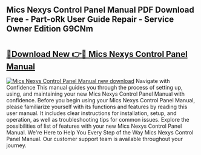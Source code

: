 ## Mics Nexys Control Panel Manual PDF Download Free - Part-oRk User Guide Repair - Service Owner Edition G9CNm

# <h2><a href="http://cf24871.oget.top/?id=Mics+Nexys+Control+Panel+Manual">🔗Download New 👉🔴 Mics Nexys Control Panel Manual</a></h2>

[![Mics Nexys Control Panel Manual new download](https://i.imgur.com/5g1atiW.png)](http://cf24871.oget.top/?id=Mics+Nexys+Control+Panel+Manual)
Navigate with Confidence This manual guides you through the process of setting up, using, and maintaining your new Mics Nexys Control Panel Manual with confidence. Before you begin using your Mics Nexys Control Panel Manual, please familiarize yourself with its functions and features by reading this user manual. It includes clear instructions for installation, setup, and operation, as well as troubleshooting tips for common issues. Explore the possibilities of list of features with your new Mics Nexys Control Panel Manual. We're Here to Help You Every Step of the Way Mics Nexys Control Panel Manual. Our customer support team is available throughout your journey.
